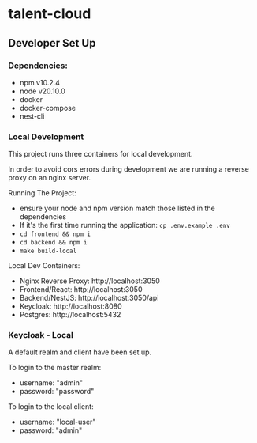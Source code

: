# talent-cloud

## Developer Set Up

### Dependencies:

- npm v10.2.4
- node v20.10.0
- docker
- docker-compose
- nest-cli

### Local Development

This project runs three containers for local development.

In order to avoid cors errors during development we are running a reverse proxy
on an nginx server.

Running The Project:

- ensure your node and npm version match those listed in the dependencies
- If it's the first time running the application: `cp .env.example .env`
- `cd frontend && npm i`
- `cd backend && npm i`
- `make build-local`

Local Dev Containers:

- Nginx Reverse Proxy: http://localhost:3050
- Frontend/React: http://localhost:3050
- Backend/NestJS: http://localhost:3050/api
- Keycloak: http://localhost:8080
- Postgres: http://localhost:5432

### Keycloak - Local

A default realm and client have been set up.

To login to the master realm:

- username: "admin"
- password: "password"

To login to the local client:

- username: "local-user"
- password: "admin"
